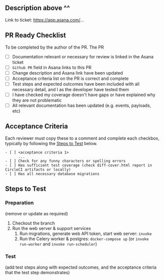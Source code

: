 ## Description above ^^

Link to ticket: https://app.asana.com/...

## PR Ready Checklist

To be completed by the author of the PR. The PR

- [ ] Documentation relevant or necessary for review is linked in the Asana ticket
- [ ] `Github PR` field in Asana links to this PR
- [ ] Change description and Asana link have been updated
- [ ] Acceptance criteria list on the PR is correct and complete
- [ ] Test steps and expected outcomes have been included with all necessary detail, and I as the
      developer have tested them
- [ ] I have checked my coverage doesn't have gaps or have explained why they are not problematic
- [ ] All relevant documentation has been updated (e.g. events, payloads, etc)

## Acceptance Criteria

Each reviewer must copy these to a comment and complete each checkbox, typically by following the
[Steps to Test](#steps-to-test) below.

```
- [ ] <acceptance criteria 1>
      ...
- [ ] Check for any funny characters or spelling errors
- [ ] Has sufficient test coverage (check diff-cover.html report in CircleCI artifacts or locally)
- [ ] Has all necessary database migrations
```

## Steps to Test

### Preparation
(remove or update as required)

1. Checkout the branch
1. Run the web server & support services
    1. Run migrations, generate web API token, start web server: `invoke`
    1. Run the Celery worker & postgres: `docker-compose up` (or `invoke run-worker` and `invoke run-scheduler`)

### Test
(add test steps along with expected outcomes, and the acceptance criteria that the test step demonstrates)
